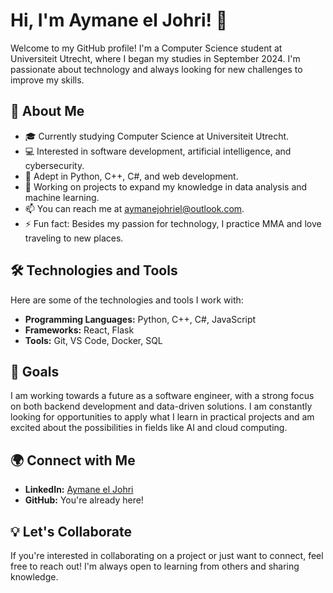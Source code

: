 # Hi, I'm Aymane el Johri! 👋

Welcome to my GitHub profile! I'm a Computer Science student at Universiteit Utrecht, where I began my studies in September 2024. I'm passionate about technology and always looking for new challenges to improve my skills.

## 🚀 About Me

- 🎓 Currently studying Computer Science at Universiteit Utrecht.
- 💻 Interested in software development, artificial intelligence, and cybersecurity.
- 🌱 Adept in Python, C++, C#, and web development.
- 🔭 Working on projects to expand my knowledge in data analysis and machine learning.
- 📫 You can reach me at [aymanejohriel@outlook.com](mailto:aymanejohriel@outlook.com).
- ⚡ Fun fact: Besides my passion for technology, I practice MMA and love traveling to new places.

## 🛠️ Technologies and Tools

Here are some of the technologies and tools I work with:

- **Programming Languages:** Python, C++, C#, JavaScript
- **Frameworks:** React, Flask
- **Tools:** Git, VS Code, Docker, SQL

## 🎯 Goals

I am working towards a future as a software engineer, with a strong focus on both backend development and data-driven solutions. I am constantly looking for opportunities to apply what I learn in practical projects and am excited about the possibilities in fields like AI and cloud computing.

## 🌍 Connect with Me

- **LinkedIn:** [Aymane el Johri](https://www.linkedin.com/in/aymane-el-johri-0b43b722b/)
- **GitHub:** You're already here!

## 💡 Let's Collaborate

If you're interested in collaborating on a project or just want to connect, feel free to reach out! I'm always open to learning from others and sharing knowledge.

